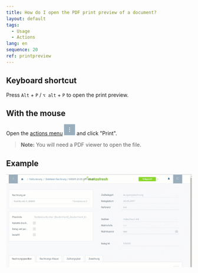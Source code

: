 ```yaml
---
title: How do I open the PDF print preview of a document?
layout: default
tags:
  - Usage
  - Actions
lang: en
sequence: 20
ref: printpreview
---
```


## Keyboard shortcut
Press `Alt` + `P` / `⌥ alt` + `P` to open the print preview.

## With the mouse
Open the [actions menu](StartAction) ![](assets/actionsmenu_WebUI.png) and click "Print".
 >**Note:** You will need a PDF viewer to open the file.

## Example
![](../DE/assets/druckvorschau.gif)
